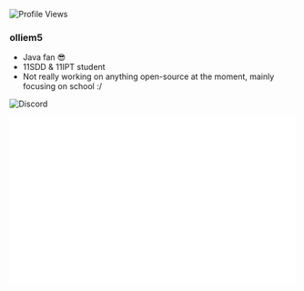 ![Profile Views](https://komarev.com/ghpvc/?username=olliem5)

### olliem5
 - Java fan 😎
 - 11SDD & 11IPT student
 - Not really working on anything open-source at the moment, mainly focusing on school :/

![Discord](https://discord.c99.nl/widget/theme-1/413924242271371264.png)

![Statistics Overview](https://raw.githubusercontent.com/olliem5/github-stats/master/generated/overview.svg) 
